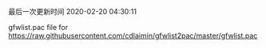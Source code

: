 最后一次更新时间 2020-02-20 04:30:11
	
gfwlist.pac file for https://raw.githubusercontent.com/cdlaimin/gfwlist2pac/master/gfwlist.pac

